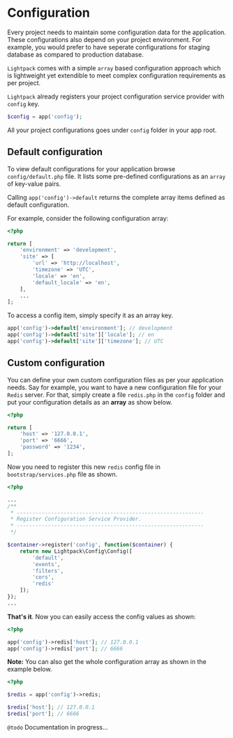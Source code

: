 # Configuration

Every project needs to maintain some configuration data for the application. 
These configurations also depend on your project environment. For example, you
would prefer to have seperate configurations for staging database as compared to
production database.

`Lightpack` comes with a simple `array` based configuration approach which is lightweight
yet extendible to meet complex configuration requirements as per project.

`Lightpack` already registers your project configuration service provider with `config` key.

```php
$config = app('config');
```

All your project configurations goes under `config` folder in your app root.

## Default configuration

To view default configurations for your application browse `config/default.php` file. It
lists some pre-defined configurations as an `array` of key-value pairs.

Calling `app('config')->default` returns the complete array items defined as default configuration.

For example, consider the following configuration array:

```php
<?php

return [
    'environment' => 'development',
    'site' => [
        'url' => 'http://localhost',
        'timezone' => 'UTC',
        'locale' => 'en',
        'default_locale' => 'en',
    ],
    ...
];
```

To access a config item, simply specify it as an array key.

```php
app('config')->default['environment']; // development
app('config')->default['site']['locale']; // en
app('config')->default['site']['timezone']; // UTC
```

## Custom configuration

You can define your own custom configuration files as per your application needs. Say 
for example, you want to have a new configuration file for your `Redis` server. For that,
simply create a file `redis.php` in the `config` folder and put your configuration details
as an **array** as show below.

```php
<?php

return [
    'host' => '127.0.0.1',
    'port' => '6666',
    'password' => '1234',
];
```

Now you need to register this new `redis` config file in `bootstrap/services.php` file
as shown.

```php
<?php

...
/**
 * ------------------------------------------------------------
 * Register Configuration Service Provider.
 * ------------------------------------------------------------
 */

$container->register('config', function($container) {
    return new Lightpack\Config\Config([
        'default', 
        'events', 
        'filters', 
        'cors', 
        'redis'
    ]);
});
...
```

**That's it**. Now you can easily access the config values as shown:

```php
<?php

app('config')->redis['host']; // 127.0.0.1
app('config')->redis['port']; // 6666
```

**Note:** You can also get the whole configuration array as shown in the example below.

```php
<?php

$redis = app('config')->redis;

$redis['host']; // 127.0.0.1
$redis['port']; // 6666
```

`@todo` Documentation in progress...